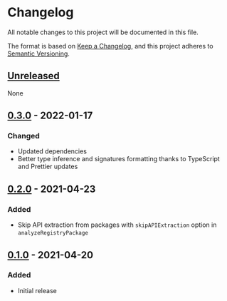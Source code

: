 # Changelog

All notable changes to this project will be documented in this file.

The format is based on [Keep a Changelog](https://keepachangelog.com/en/1.0.0/),
and this project adheres to [Semantic Versioning](https://semver.org/spec/v2.0.0.html).

## [Unreleased]

None

## [0.3.0] - 2022-01-17

### Changed

-   Updated dependencies
-   Better type inference and signatures formatting thanks to TypeScript and Prettier updates

## [0.2.0] - 2021-04-23

### Added

-   Skip API extraction from packages with `skipAPIExtraction` option in `analyzeRegistryPackage`

## [0.1.0] - 2021-04-20

### Added

-   Initial release

[unreleased]: https://github.com/jsdocs-io/extractor/compare/v0.3.0...HEAD
[0.3.0]: https://github.com/jsdocs-io/extractor/compare/v0.2.0...v0.3.0
[0.2.0]: https://github.com/jsdocs-io/extractor/compare/v0.1.0...v0.2.0
[0.1.0]: https://github.com/jsdocs-io/extractor/releases/tag/v0.1.0
